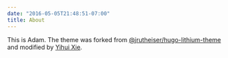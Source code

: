 ```yaml
---
date: "2016-05-05T21:48:51-07:00"
title: About
---
```


This is Adam. The theme was forked from [@jrutheiser/hugo-lithium-theme](https://github.com/jrutheiser/hugo-lithium-theme) and modified by [Yihui Xie](https://github.com/yihui/hugo-lithium).
